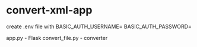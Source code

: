 # convert-xml-app

create .env file with
BASIC_AUTH_USERNAME=
BASIC_AUTH_PASSWORD=

app.py - Flask
convert_file.py - converter
